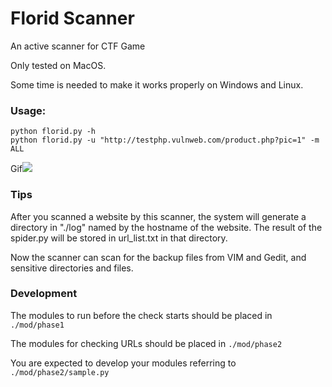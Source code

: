 # Florid Scanner
An active scanner for CTF Game

Only tested on MacOS. 

Some time is needed to make it works properly on Windows and Linux.

### Usage:

```
python florid.py -h
python florid.py -u "http://testphp.vulnweb.com/product.php?pic=1" -m ALL
```

Gif![](DOCUMENT/show.gif)

### Tips

After you scanned a website by this scanner, the system will generate a directory in "./log" named by the hostname of the website. The result of the spider.py will be stored in url_list.txt in that directory.

Now the scanner can scan for the backup files from VIM and Gedit, and sensitive directories and files.

### Development

The modules to run before the check starts should be placed in `./mod/phase1`

The modules for checking URLs should be placed in `./mod/phase2`

You are expected to develop your modules referring to `./mod/phase2/sample.py`

